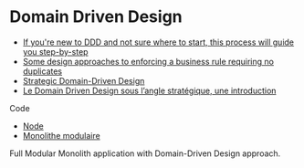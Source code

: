 # Domain Driven Design

- [If you're new to DDD and not sure where to start, this process will guide you step-by-step](https://github.com/ddd-crew/ddd-starter-modelling-process)
- [Some design approaches to enforcing a business rule requiring no duplicates](https://github.com/ardalis/DDD-NoDuplicates)
- [Strategic Domain-Driven Design](https://vaadin.com/learn/tutorials/ddd/strategic_domain_driven_design)
- [Le Domain Driven Design sous l’angle stratégique, une introduction](https://www.lilobase.me/le-domain-driven-design-sous-langle-strategique-une-introduction/)

Code

- [Node](https://github.com/node-ts/ddd)
- [Monolithe modulaire](https://github.com/kgrzybek/modular-monolith-with-ddd)

Full Modular Monolith application with Domain-Driven Design approach.
